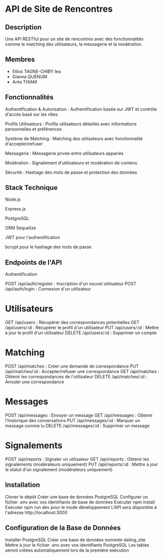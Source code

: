 # API de Site de Rencontres

## Description
Une API RESTful pour un site de rencontres avec des fonctionnalités comme le matching des utilisateurs, la messagerie et la modération.

## Membres
- Ellios TAGNE-CHIBY lea
- Gianna QUENUM
- Anta THIAM

## Fonctionnalités
Authentification & Autorisation : Authentification basée sur JWT et contrôle d'accès basé sur les rôles

Profils Utilisateurs : Profils utilisateurs détaillés avec informations personnelles et préférences

Système de Matching : Matching des utilisateurs avec fonctionnalité d'accepter/refuser

Messagerie : Messagerie privée entre utilisateurs appariés

Modération : Signalement d'utilisateurs et modération de contenu

Sécurité : Hashage des mots de passe et protection des données

## Stack Technique
Node.js

Express.js

PostgreSQL

ORM Sequelize

JWT pour l'authentification

bcrypt pour le hashage des mots de passe

## Endpoints de l'API
Authentification

POST /api/auth/register : Inscription d'un nouvel utilisateur
POST /api/auth/login : Connexion d'un utilisateur

# Utilisateurs

GET /api/users : Récupérer des correspondances potentielles
GET /api/users/:id : Récupérer le profil d'un utilisateur
PUT /api/users/:id : Mettre à jour le profil d'un utilisateur
DELETE /api/users/:id : Supprimer un compte

# Matching
POST /api/matches : Créer une demande de correspondance
PUT /api/matches/:id : Accepter/refuser une correspondance
GET /api/matches : Obtenir les correspondances de l'utilisateur
DELETE /api/matches/:id : Annuler une correspondance

# Messages
POST /api/messages : Envoyer un message
GET /api/messages : Obtenir l'historique des conversations
PUT /api/messages/:id : Marquer un message comme lu
DELETE /api/messages/:id : Supprimer un message

# Signalements
POST /api/reports : Signaler un utilisateur
GET /api/reports : Obtenir les signalements (modérateurs uniquement)
PUT /api/reports/:id : Mettre à jour le statut d'un signalement (modérateurs uniquement)

## Installation
Cloner le dépôt
Créer une base de données PostgreSQL
Configurer un fichier .env avec vos identifiants de base de données
Exécuter npm install
Exécuter npm run dev pour le mode développement
L'API sera disponible à l'adresse http://localhost:3000

## Configuration de la Base de Données
Installer PostgreSQL
Créer une base de données nommée dating_site
Mettre à jour le fichier .env avec vos identifiants PostgreSQL
Les tables seront créées automatiquement lors de la première exécution



